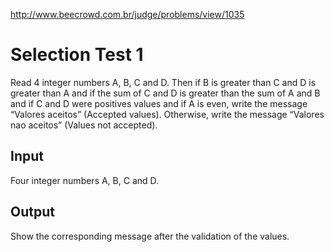http://www.beecrowd.com.br/judge/problems/view/1035

# Selection Test 1

Read 4 integer numbers A, B, C and D. Then if B is greater than C and D is
greater than A and if the sum of C and D is greater than the sum of A and B
and if C and D were positives values and if A is even, write the message
“Valores aceitos” (Accepted values). Otherwise, write the message “Valores nao
aceitos” (Values not accepted).

## Input

Four integer numbers A, B, C and D.

## Output

Show the corresponding message after the validation of the values​​.
